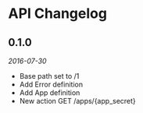 # API Changelog

## 0.1.0

*2016-07-30*

* Base path set to /1
* Add Error definition
* Add App definition
* New action GET /apps/{app_secret}
